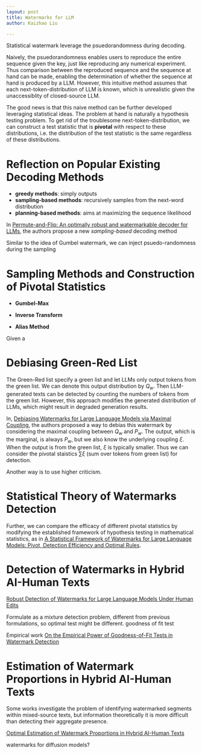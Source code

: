 ```yaml
---
layout: post
title: Watermarks for LLM
author: Kaizhao Liu

---
```


Statistical watermark leverage the psuedorandomness during decoding.

Naively, the psuedorandomness enables users to reproduce the entire sequence given the key, just like reproducing any numerical experiment. Thus comparison between the reproduced sequence and the sequence at hand can be made, enabling the determination of whether the sequence at hand is produced by a LLM. However, this intuitive method assumes that each next-token-distribution of LLM is known, which is unrealistic given the unaccessiblity of closed-source LLM. 

The good news is that this naive method can be further developed leveraging statistical ideas. The problem at hand is naturally a hypothesis testing problem. To get rid of the troublesome next-token-distribution, we can construct a test statistic that is **pivotal** with respect to these distributions, i.e. the distribution of the test statistic is the same regardless of these distributions.




# Reflection on Popular Existing Decoding Methods

- **greedy methods**: simply outputs
- **sampling-based methods**: recursively samples from the next-word distribution
- **planning-based methods**: aims at maximizing the sequence likelihood

In [Permute-and-Flip: An optimally robust and watermarkable decoder for LLMs](https://arxiv.org/abs/2402.05864), the authors propose a new *sampling-based* decoding method

Similar to the idea of Gumbel watermark, we can inject psuedo-randomness during the sampling


# Sampling Methods and Construction of Pivotal Statistics

- **Gumbel-Max** 

- **Inverse Transform**

- **Alias Method**

Given a 


# Debiasing Green-Red List 

The Green-Red list specify a green list and let LLMs only output tokens from the green list. We can denote this output distribution by $Q_w$.
Then LLM-generated texts can be detected by counting the numbers of tokens from the green list.
However, this approach modifies the generated distribution of LLMs, which might result in degraded generation results.

In, [Debiasing Watermarks for Large Language Models via Maximal Coupling](https://arxiv.org/abs/2411.11203), the authors proposed a way to debias this watermark by considering the maximal coupling between $Q_w$ and $P_w$.
The output, which is the marginal, is always $P_w$, but we also know the underlying coupling $\xi$. When the output is from the green list, $\xi$ is typically smaller.
Thus we can consider the pivotal staistics $\sum \xi$ (sum over tokens from green list) for detection.

Another way is to use higher criticism.


# Statistical Theory of Watermarks Detection

Further, we can compare the efficacy of different pivotal statistics by modifying the established framework of hypothesis testing in mathematical statistics, as in [A Statistical Framework of Watermarks for Large Language Models: Pivot, Detection Efficiency and Optimal Rules](https://arxiv.org/abs/2404.01245). 



# Detection of Watermarks in Hybrid AI-Human Texts

[Robust Detection of Watermarks for Large Language Models Under Human Edits](https://arxiv.org/abs/2411.13868)

Formulate as a mixture detection problem, different from previous formulations, so optimal test might be different.
goodness of fit test

Empirical work
[On the Empirical Power of Goodness-of-Fit Tests in Watermark Detection](https://arxiv.org/abs/2510.03944)

# Estimation of Watermark Proportions in Hybrid AI-Human Texts

Some works investigate the problem of identifying watermarked segments within mixed-source texts, but information theoretically it is more difficult than detecting their aggregate presence.


[Optimal Estimation of Watermark Proportions in Hybrid AI-Human Texts](https://arxiv.org/abs/2506.22343)


watermarks for diffusion models?